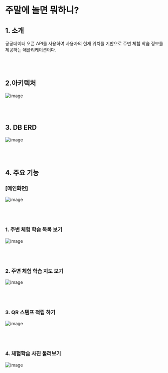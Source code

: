 # 주말에 놀면 뭐하니? 



## 1. 소개
공공데이터 오픈 API를 사용하여 사용자의 현재 위치를 기반으로 주변 체험 학습 정보를 제공하는 애플리케이션이다.
</br></br></br></br>

## 2.아키텍처
![image](https://user-images.githubusercontent.com/52437364/134685005-974d5f98-0c36-41bb-bc5f-5aeac896b6bf.png)
</br></br></br></br>

## 3. DB ERD
![image](https://user-images.githubusercontent.com/52437364/134685270-2ea3bac8-169c-4e4e-9b12-6ada38011a71.png)
</br></br></br></br>

## 4. 주요 기능
### [메인화면]
![image](https://user-images.githubusercontent.com/52437364/134690291-f20c7183-32bb-4205-ae4b-700b702bc4fc.png)
</br></br></br></br>
### 1. 주변 체험 학습 목록 보기
![image](https://user-images.githubusercontent.com/52437364/134688885-063d82a9-0988-4be9-b499-4349decbcf30.png)</br></br></br></br>
### 2. 주변 체험 학습 지도 보기
![image](https://user-images.githubusercontent.com/52437364/134690000-1049b39b-c596-47ca-831a-b7106ace612f.png)
</br></br></br></br>
### 3. QR 스탬프 적립 하기
![image](https://user-images.githubusercontent.com/52437364/134689345-b73e09e1-4d35-4e71-9a3b-b1976149447f.png)</br></br></br></br>
### 4. 체험학습 사진 둘러보기
![image](https://user-images.githubusercontent.com/52437364/134689463-d2ffcf94-b816-4bc2-9227-f170a15599bf.png)</br></br></br></br>
